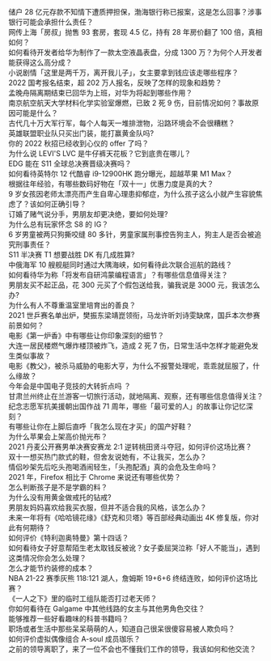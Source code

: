 储户 28 亿元存款不知情下遭质押担保，渤海银行称已报案，这是怎么回事？涉事银行可能会承担什么责任？  
网传上海「房叔」抛售 93 套房，套现 4.5 亿，持有 28 年房价翻了 100 倍，真相如何？  
如何看待开发者给华为制作了一款太空液晶表盘，分成 1300 万？为何个人开发者能获得这么高分成？  
小说剧情「这里是两千万，离开我儿子」，女主要拿到钱应该走哪些程序？  
2022 国考报名结束，超 202 万人报名，反映了怎样的现象和趋势？  
孟晚舟隔离期结束已回华为上班，对华为将起到哪些作用？  
南京航空航天大学材料化学实验室爆燃，已致 2 死 9 伤，目前情况如何？事故原因可能是什么？  
古代几十万大军行军，每个人每天一堆排泄物，沿路环境会不会很糟糕？  
英雄联盟职业队只买出门装，能打赢黄金队吗?  
你的 2022 秋招已经收到心仪的 offer 了吗？  
为什么说 LEVI'S LVC 是牛仔裤天花板？它到底贵在哪儿？  
EDG 能在 S11 全球总决赛晋级决赛吗？  
如何看待英特尔 12 代酷睿 i9-12900HK 跑分曝光，超越苹果 M1 Max？  
根据往年经验，有哪些数码好物在「双十一」优惠力度是真的大？  
9 岁女孩因老师太漂亮而产生自卑心理患抑郁症，为什么孩子这么小就产生容貌焦虑了？该如何正确引导？  
订婚了赌气说分手，男朋友却更决绝，要如何处理?  
为什么总有玩家怀念 S8 的 IG？  
6 岁男童被两只狗撕咬缝 80 多针，男童家属刑事控告狗主人，狗主人是否会被追究刑事责任？  
S11 半决赛 T1 想要战胜 DK 有几成胜算?  
中俄海军 10 艘舰艇同时通过大隅海峡，如何看待此次联合巡航的路线？  
如何看待华为称「将发布自研鸿蒙编程语言」？有哪些信息值得关注？  
男朋友买不起正品，花 300 元买了个假包送给我，骗我说是 3000 元，我该怎么办?  
为什么有人不尊重温室里培育出的善良？  
2021 世乒赛名单出炉，樊振东梁靖崑领衔，马龙许昕刘诗雯缺席，国乒本次参赛前景如何？  
电影《第一炉香》中有哪些让你印象深刻的细节？  
大连一居民楼燃气爆炸楼顶被炸飞，造成 2 死 7 伤，日常生活中怎样才能避免发生类似事故？  
电影《教父》，被杀马威胁的电影大亨，为什么不报警处理呢，乖乖就屈服了，什么缘故？  
今年会是中国电子竞技的大转折点吗 ？  
甘肃兰州终止在兰游客一切旅行活动，就地隔离、观察，还有哪些信息值得关注？  
纪念志愿军抗美援朝出国作战 71 周年，哪些「最可爱的人」的故事让你记忆深刻？  
有哪些让你在上脚后直呼「我怎么现在才买」的国产好鞋？  
为什么苹果会上架高价抛光布？  
2021 丹麦公开赛男单决赛安赛龙 2:1 逆转桃田贤斗夺冠，如何评价这场比赛？  
双十一想买热门款式的鞋，但舍友说她有，不让我买，怎么办？  
情侣吵架先后吃头孢喝酒闹轻生，「头孢配酒」真的会危及生命吗？  
2021 年，Firefox 相比于 Chrome 来说还有哪些优势？  
怎么判断孩子是不是学霸的料？  
为什么没有用黄金做戒托的钻戒?  
男朋友妈妈喜欢给我买衣服，但并不适合我的风格，该怎么办？  
未来一年将有《哈哈镜花缘》《舒克和贝塔》等百部经典动画出 4K 修复版，你对此有何期待？  
如何评价《特利迦奥特曼》第十四话？  
如何看待女子好意帮陌生老太取钱反被讹？女子委屈哭泣称「好人不能当」，遇到这类情况你会怎么处理？  
怎么才能节约装修的成本？  
NBA 21-22 赛季灰熊 118:121 湖人，詹姆斯 19+6+6 终结连败，如何评价这场比赛？  
《一人之下》里的临时工组队能否打过老天师？  
你如何看待在 Galgame 中其他线路的女主与其他男角色交往？  
能够推荐一些好看趣味的科普书籍吗？  
职场或者生活中那些呆呆萌萌的人，知道自己很呆很傻容易被人欺负吗？  
如何评价虚拟偶像组合 A-soul 成员珈乐？  
之前的领导离职了，来了一位不会也不懂我们工作的领导，我该如何和他交流？  
